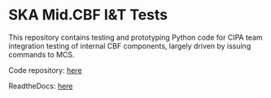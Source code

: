 # SKA Mid.CBF I&T Tests

This repository contains testing and prototyping Python code for CIPA team integration testing of internal CBF components, largely driven by issuing commands to MCS.

Code repository: [here](https://gitlab.com/ska-telescope/ska-mid-cbf-int-tests)

ReadtheDocs: [here](https://developer.skao.int/projects/ska-mid-cbf-int-tests/en/latest/)